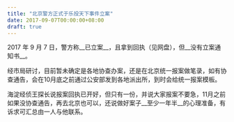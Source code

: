 ```yaml
---
title: "北京警方正式于乐投天下事件立案"
date: 2017-09-07T00:00:00+08:00
draft: true
---
```


2017 年 9 月 7 日，警方称__已立案__，且拿到回执（见网盘），但__没有立案通知书__。

经市局研讨，目前暂未确定是各地协查办案，还是在北京统一报案做笔录，如有协查通告，会在10月底之前通过公安部发到各地派出所，到时会给统一报案模板。

海淀经侦王探长说报案回执已开好，但只有一份，并说大家报案不要急，11月之前如果没协查通告，再去北京也可以，还说做好案子__至少一年半__的心理准备，有诉求可汇总由一人与他联系。